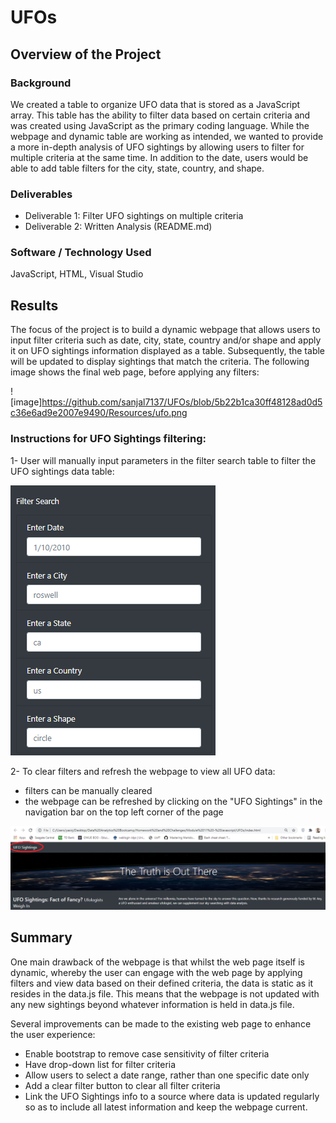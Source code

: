 # UFOs

## Overview of the Project

### Background

We created a table to organize UFO data that is stored as a JavaScript array. This table has the ability to filter data based on certain criteria and was created using JavaScript as the primary coding language. While the webpage and dynamic table are working as intended, we wanted to provide a more in-depth analysis of UFO sightings by allowing users to filter for multiple criteria at the same time. In addition to the date, users would be able to add table filters for the city, state, country, and shape.

### Deliverables
* Deliverable 1: Filter UFO sightings on multiple criteria
* Deliverable 2: Written Analysis (README.md)

### Software / Technology Used
JavaScript, HTML, Visual Studio

## Results

The focus of the project is to build a dynamic webpage that allows users to input filter criteria such as date, city, state, country and/or shape and apply it on UFO sightings information displayed as a table. Subsequently, the table will be updated to display sightings that match the criteria. The following image shows the final web page, before applying any filters:

![image]https://github.com/sanjal7137/UFOs/blob/5b22b1ca30ff48128ad0d5c36e6ad9e2007e9490/Resources/ufo.png

### Instructions for UFO Sightings filtering:

1- User will manually input parameters in the filter search table to filter the UFO sightings data table:

![image](https://github.com/amberwnaushahi/UFOs/blob/main/resources/filter%20search%20table.png)

2- To clear filters and refresh the webpage to view all UFO data:

  * filters can be manually cleared
  * the webpage can be refreshed by clicking on the "UFO Sightings" in the navigation bar on the top left corner of the page
 
![image](https://github.com/amberwnaushahi/UFOs/blob/main/resources/Navigation%20Bar%20-%20Top.png)

## Summary 

One main drawback of the webpage is that whilst the web page itself is dynamic, whereby the user can engage with the web page by applying filters and view data based on their defined criteria, the data is static as it resides in the data.js file. This means that the webpage is not updated with any new sightings beyond whatever information is held in data.js file. 

Several improvements can be made to the existing web page to enhance the user experience:
* Enable bootstrap to remove case sensitivity of filter criteria
* Have drop-down list for filter criteria
* Allow users to select a date range, rather than one specific date only
* Add a clear filter button to clear all filter criteria 
* Link the UFO Sightings info to a source where data is updated regularly so as to include all latest information and keep the webpage current.  
